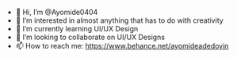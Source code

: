 - 👋 Hi, I’m @Ayomide0404
- 👀 I’m interested in almost anything that has to do with creativity
- 🌱 I’m currently learning UI/UX Design
- 💞️ I’m looking to collaborate on UI/UX Designs
- 📫 How to reach me: https://www.behance.net/ayomideadedoyin

<!---
Ayomide0404/Ayomide0404 is a ✨ special ✨ repository because its `README.md` (this file) appears on your GitHub profile.
You can click the Preview link to take a look at your changes.
--->
